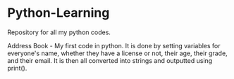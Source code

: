 # Python-Learning
Repository for all my python codes.

Address Book - My first code in python. It is done by setting variables for everyone's name, whether they have a license or not, their age, their grade, and their email. It is then all converted into strings and outputted using print().
